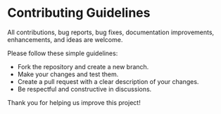 # Contributing Guidelines

All contributions, bug reports, bug fixes, documentation improvements, enhancements, and ideas are welcome.

Please follow these simple guidelines:

- Fork the repository and create a new branch.
- Make your changes and test them.
- Create a pull request with a clear description of your changes.
- Be respectful and constructive in discussions.

Thank you for helping us improve this project!
